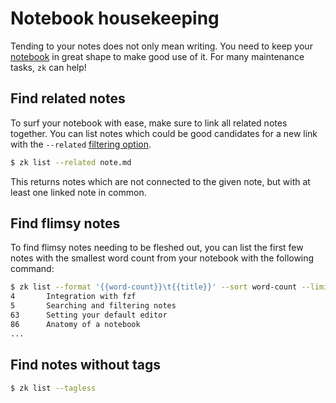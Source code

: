 # Notebook housekeeping

Tending to your notes does not only mean writing. You need to keep your [notebook](notebook.md) in great shape to make good use of it. For many maintenance tasks, `zk` can help!

## Find related notes

To surf your notebook with ease, make sure to link all related notes together. You can list notes which could be good candidates for a new link with the `--related` [filtering option](note-filtering.md).

```sh
$ zk list --related note.md
```

This returns notes which are not connected to the given note, but with at least one linked note in common.

## Find flimsy notes

To find flimsy notes needing to be fleshed out, you can list the first few notes with the smallest word count from your notebook with the following command:

```sh
$ zk list --format '{{word-count}}\t{{title}}' --sort word-count --limit 20
4       Integration with fzf
5       Searching and filtering notes
63      Setting your default editor
86      Anatomy of a notebook
...
```

## Find notes without tags

```sh
$ zk list --tagless
```
